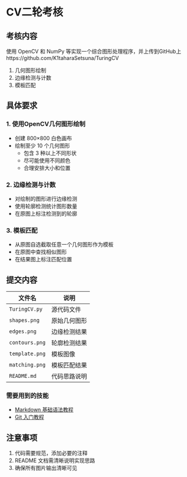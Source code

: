 

# CV二轮考核

## 考核内容

使用 OpenCV 和 NumPy 等实现一个综合图形处理程序，并上传到GitHub上https://github.com/K1taharaSetsuna/TuringCV

1. 几何图形绘制
2. 边缘检测与计数
3. 模板匹配

## 具体要求

### 1. 使用OpenCV几何图形绘制
- 创建 800×800 白色画布
- 绘制至少 10 个几何图形
  - 包含 3 种以上不同形状
  - 尽可能使用不同颜色
  - 合理安排大小和位置

### 2. 边缘检测与计数
- 对绘制的图形进行边缘检测
- 使用轮廓检测统计图形数量
- 在原图上标注检测到的轮廓

### 3. 模板匹配
- 从原图自选截取任意一个几何图形作为模板
- 在原图中查找相似图形
- 在结果图上标注匹配位置

## 提交内容

| 文件名 | 说明 |
|--------|------|
| `TuringCV.py` | 源代码文件 |
| `shapes.png` | 原始几何图形 |
| `edges.png` | 边缘检测结果 |
| `contours.png` | 轮廓检测结果 |
| `template.png` | 模板图像 |
| `matching.png` | 模板匹配结果 |
| `README.md` | 代码思路说明 |


### 需要用到的技能
- [Markdown 基础语法教程](https://markdown.com.cn/basic-syntax/)
- [Git 入门教程](https://www.bilibili.com/video/BV1Cr4y1J7iQ)

## 注意事项
1. 代码需要规范，添加必要的注释
2. README 文档需清晰说明实现思路
3. 确保所有图片输出清晰可见

